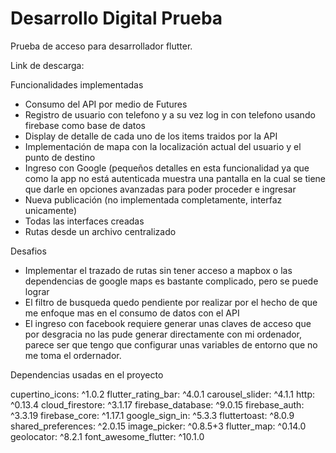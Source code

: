 # Desarrollo Digital Prueba
Prueba de acceso para desarrollador flutter.

Link de descarga:

Funcionalidades implementadas

- Consumo del API por medio de Futures
- Registro de usuario con telefono y a su vez log in con telefono usando firebase como base de datos
- Display de detalle de cada uno de los items traidos por la API
- Implementación de mapa con la localización actual del usuario y el punto de destino
- Ingreso con Google (pequeños detalles en esta funcionalidad ya que como la app no está autenticada muestra una pantalla en la cual se tiene que darle en opciones avanzadas para poder proceder e ingresar
- Nueva publicación (no implementada completamente, interfaz unicamente)
- Todas las interfaces creadas
- Rutas desde un archivo centralizado

Desafios

- Implementar el trazado de rutas sin tener acceso a mapbox o las dependencias de google maps es bastante complicado, pero se puede lograr
- El filtro de busqueda quedo pendiente por realizar por el hecho de que me enfoque mas en el consumo de datos con el API
- El ingreso con facebook requiere generar unas claves de acceso que por desgracia no las pude generar directamente con mi ordenador, parece ser que tengo que configurar unas variables de entorno que no me toma el ordernador.

Dependencias usadas en el proyecto

  cupertino_icons: ^1.0.2
  flutter_rating_bar: ^4.0.1
  carousel_slider: ^4.1.1
  http: ^0.13.4
  cloud_firestore: ^3.1.17
  firebase_database: ^9.0.15
  firebase_auth: ^3.3.19
  firebase_core: ^1.17.1
  google_sign_in: ^5.3.3
  fluttertoast: ^8.0.9
  shared_preferences: ^2.0.15
  image_picker: ^0.8.5+3
  flutter_map: ^0.14.0
  geolocator: ^8.2.1
  font_awesome_flutter: ^10.1.0  
  

